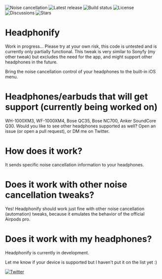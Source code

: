 ![Noise cancellation](Headphonifypreferences/Resources/banner.png)
![Latest release](https://img.shields.io/github/v/tag/semvis123/Headphonify?include_prereleases&label=Latest%20release&style=flat-square)
![Build status](https://img.shields.io/github/workflow/status/semvis123/Headphonify/Build?style=flat-square)
![License](https://img.shields.io/github/license/semvis123/Headphonify?style=flat-square)
![Discussions](https://img.shields.io/github/discussions/semvis123/Headphonify?style=flat-square)
![Stars](https://img.shields.io/github/stars/semvis123/Headphonify?style=social)
# Headphonify
Work in progress...
Please try at your own risk, this code is untested and is currently only partially functional.
This tweak is very similar to Sonyfy (my other tweak) but excludes the need for the app, and might support other headphones in the future.

Bring the noise cancellation control of your headphones to the built-in iOS menu.

# Headphones/earbuds that will get support (currently being worked on)
WH-1000XM3, WF-1000XM4, Bose QC35, Bose NC700, Anker SoundCore Q30. Would you like to see other headphones supported as well? Open an issue (or open a pull request), or DM me on Twitter.

# How does it work?
It sends specific noise cancellation information to your headphones.

# Does it work with other noise cancellation tweaks?
Yes! Headphonify should work just fine with other noise cancellation (automation) tweaks, because it emulates the behavior of the official Airpods pro.

# Does it work with my headphones?
Headphonify is currently in development.


Let me know if your device is supported but I haven't put it on the list yet :)  
  
[![Twitter](https://img.shields.io/twitter/follow/semvis123?style=social)](https://twitter.com/semvis123)
